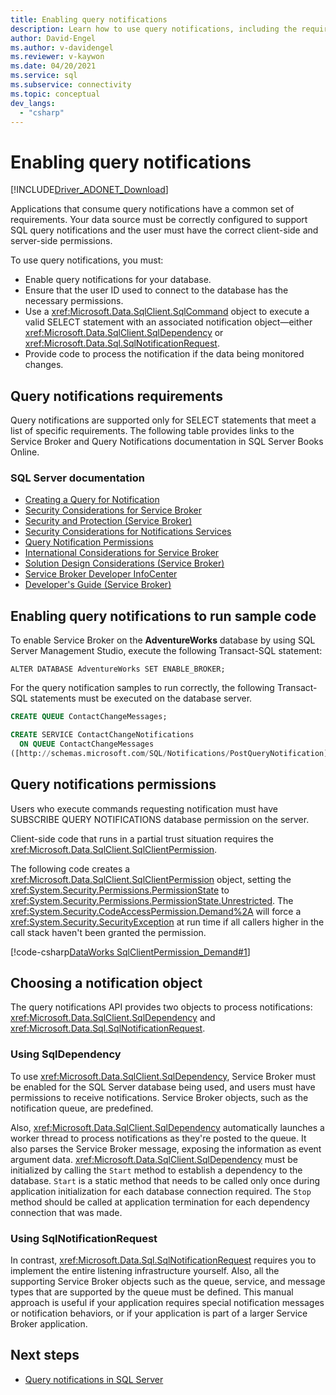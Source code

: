 ```yaml
---
title: Enabling query notifications
description: Learn how to use query notifications, including the requirements for enabling and using them.
author: David-Engel
ms.author: v-davidengel
ms.reviewer: v-kaywon
ms.date: 04/20/2021
ms.service: sql
ms.subservice: connectivity
ms.topic: conceptual
dev_langs:
  - "csharp"
---
```

# Enabling query notifications

[!INCLUDE[Driver_ADONET_Download](../../../includes/driver_adonet_download.md)]

Applications that consume query notifications have a common set of requirements. Your data source must be correctly configured to support SQL query notifications and the user must have the correct client-side and server-side permissions.

To use query notifications, you must:

- Enable query notifications for your database.
- Ensure that the user ID used to connect to the database has the necessary permissions.
- Use a <xref:Microsoft.Data.SqlClient.SqlCommand> object to execute a valid SELECT statement with an associated notification object—either <xref:Microsoft.Data.SqlClient.SqlDependency> or <xref:Microsoft.Data.Sql.SqlNotificationRequest>.
- Provide code to process the notification if the data being monitored changes.

## Query notifications requirements

Query notifications are supported only for SELECT statements that meet a list of specific requirements. The following table provides links to the Service Broker and Query Notifications documentation in SQL Server Books Online.

### SQL Server documentation

- [Creating a Query for Notification](/previous-versions/sql/sql-server-2008-r2/ms181122(v=sql.105))
- [Security Considerations for Service Broker](/previous-versions/sql/sql-server-2005/ms166059(v=sql.90))
- [Security and Protection (Service Broker)](/previous-versions/sql/sql-server-2008-r2/bb522911(v=sql.105))
- [Security Considerations for Notifications Services](/previous-versions/sql/sql-server-2005/ms172604(v=sql.90))
- [Query Notification Permissions](/previous-versions/sql/sql-server-2008-r2/ms188311(v=sql.105))
- [International Considerations for Service Broker](/previous-versions/sql/sql-server-2005/ms166028(v=sql.90))
- [Solution Design Considerations (Service Broker)](/previous-versions/sql/sql-server-2008-r2/bb522899(v=sql.105))
- [Service Broker Developer InfoCenter](/previous-versions/sql/sql-server-2008-r2/ms166100(v=sql.105))
- [Developer's Guide (Service Broker)](/previous-versions/sql/sql-server-2008-r2/bb522908(v=sql.105))

## Enabling query notifications to run sample code

To enable Service Broker on the **AdventureWorks** database by using SQL Server Management Studio, execute the following Transact-SQL statement:

`ALTER DATABASE AdventureWorks SET ENABLE_BROKER;`

For the query notification samples to run correctly, the following Transact-SQL statements must be executed on the database server.

```sql
CREATE QUEUE ContactChangeMessages;

CREATE SERVICE ContactChangeNotifications
  ON QUEUE ContactChangeMessages
([http://schemas.microsoft.com/SQL/Notifications/PostQueryNotification]);
```

## Query notifications permissions

Users who execute commands requesting notification must have SUBSCRIBE QUERY NOTIFICATIONS database permission on the server.

Client-side code that runs in a partial trust situation requires the <xref:Microsoft.Data.SqlClient.SqlClientPermission>.

The following code creates a <xref:Microsoft.Data.SqlClient.SqlClientPermission> object, setting the <xref:System.Security.Permissions.PermissionState> to <xref:System.Security.Permissions.PermissionState.Unrestricted>. The <xref:System.Security.CodeAccessPermission.Demand%2A> will force a <xref:System.Security.SecurityException> at run time if all callers higher in the call stack haven't been granted the permission.

[!code-csharp[DataWorks SqlClientPermission_Demand#1](~/../sqlclient/doc/samples/SqlClientPermission_Demand.cs#1)]

## Choosing a notification object

The query notifications API provides two objects to process notifications: <xref:Microsoft.Data.SqlClient.SqlDependency> and <xref:Microsoft.Data.Sql.SqlNotificationRequest>.

### Using SqlDependency

To use <xref:Microsoft.Data.SqlClient.SqlDependency>, Service Broker must be enabled for the SQL Server database being used, and users must have permissions to receive notifications. Service Broker objects, such as the notification queue, are predefined.

Also, <xref:Microsoft.Data.SqlClient.SqlDependency> automatically launches a worker thread to process notifications as they're posted to the queue. It also parses the Service Broker message, exposing the information as event argument data. <xref:Microsoft.Data.SqlClient.SqlDependency> must be initialized by calling the `Start` method to establish a dependency to the database. `Start` is a static method that needs to be called only once during application initialization for each database connection required. The `Stop` method should be called at application termination for each dependency connection that was made.

### Using SqlNotificationRequest

In contrast, <xref:Microsoft.Data.Sql.SqlNotificationRequest> requires you to implement the entire listening infrastructure yourself. Also, all the supporting Service Broker objects such as the queue, service, and message types that are supported by the queue must be defined. This manual approach is useful if your application requires special notification messages or notification behaviors, or if your application is part of a larger Service Broker application.

## Next steps

- [Query notifications in SQL Server](query-notifications-sql-server.md)
